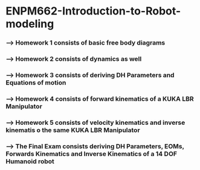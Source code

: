 # ENPM662-Introduction-to-Robot-modeling

### --> Homework 1 consists of basic free body diagrams
### --> Homework 2 consists of dynamics as well
### --> Homework 3 consists of deriving DH Parameters and Equations of motion
### --> Homework 4 consists of forward kinematics of a KUKA LBR Manipulator
### --> Homework 5 consists of velocity kinematics and inverse kinematis o the same KUKA LBR Manipulator
### --> The Final Exam consists deriving DH Parameters, EOMs, Forwards Kinematics and Inverse Kinematics of a 14 DOF Humanoid robot
